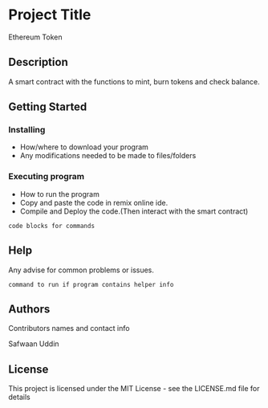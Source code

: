 # Project Title

Ethereum Token

## Description

A smart contract with the functions to mint, burn tokens and check balance.

## Getting Started

### Installing

* How/where to download your program
* Any modifications needed to be made to files/folders

### Executing program

* How to run the program
* Copy and paste the code in remix online ide.
* Compile and Deploy the code.(Then interact with the smart contract)
```
code blocks for commands
```

## Help

Any advise for common problems or issues.
```
command to run if program contains helper info
```

## Authors

Contributors names and contact info

Safwaan Uddin


## License

This project is licensed under the MIT License - see the LICENSE.md file for details
